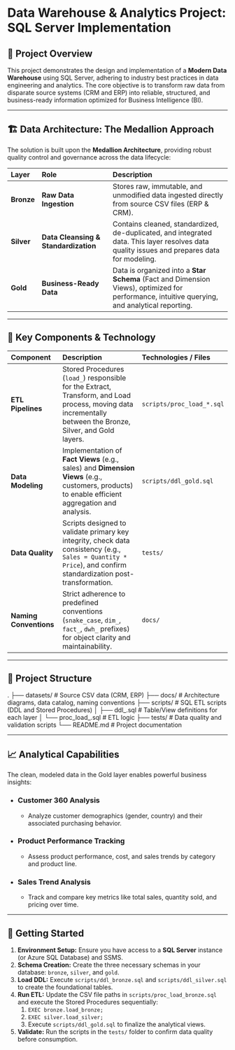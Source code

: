 # Data Warehouse & Analytics Project: SQL Server Implementation

## 🎯 Project Overview

This project demonstrates the design and implementation of a **Modern Data Warehouse** using SQL Server, adhering to industry best practices in data engineering and analytics. The core objective is to transform raw data from disparate source systems (CRM and ERP) into reliable, structured, and business-ready information optimized for Business Intelligence (BI).

---

## 🏗️ Data Architecture: The Medallion Approach

The solution is built upon the **Medallion Architecture**, providing robust quality control and governance across the data lifecycle:

| Layer | Role | Description |
| :--- | :--- | :--- |
| **Bronze** | **Raw Data Ingestion** | Stores raw, immutable, and unmodified data ingested directly from source CSV files (ERP & CRM). |
| **Silver** | **Data Cleansing & Standardization** | Contains cleaned, standardized, de-duplicated, and integrated data. This layer resolves data quality issues and prepares data for modeling. |
| **Gold** | **Business-Ready Data** | Data is organized into a **Star Schema** (Fact and Dimension Views), optimized for performance, intuitive querying, and analytical reporting. |

---

## 🔧 Key Components & Technology

| Component | Description | Technologies / Files |
| :--- | :--- | :--- |
| **ETL Pipelines** | Stored Procedures (`load_`) responsible for the Extract, Transform, and Load process, moving data incrementally between the Bronze, Silver, and Gold layers. | `scripts/proc_load_*.sql` |
| **Data Modeling** | Implementation of **Fact Views** (e.g., sales) and **Dimension Views** (e.g., customers, products) to enable efficient aggregation and analysis. | `scripts/ddl_gold.sql` |
| **Data Quality** | Scripts designed to validate primary key integrity, check data consistency (e.g., `Sales = Quantity * Price`), and confirm standardization post-transformation. | `tests/` |
| **Naming Conventions** | Strict adherence to predefined conventions (`snake_case`, `dim_`, `fact_`, `dwh_` prefixes) for object clarity and maintainability. | `docs/` |

---

## 📂 Project Structure
.
├── datasets/             # Source CSV data (CRM, ERP)
├── docs/                 # Architecture diagrams, data catalog, naming conventions
├── scripts/              # SQL ETL scripts (DDL and Stored Procedures)
│   ├── ddl_.sql         # Table/View definitions for each layer
│   └── proc_load_.sql   # ETL logic
├── tests/                # Data quality and validation scripts
└── README.md             # Project documentation

---

## 📈 Analytical Capabilities

The clean, modeled data in the Gold layer enables powerful business insights:

* ### Customer 360 Analysis
    * Analyze customer demographics (gender, country) and their associated purchasing behavior.

* ### Product Performance Tracking
    * Assess product performance, cost, and sales trends by category and product line.

* ### Sales Trend Analysis
    * Track and compare key metrics like total sales, quantity sold, and pricing over time.

---

## 🚀 Getting Started

1.  **Environment Setup:** Ensure you have access to a **SQL Server** instance (or Azure SQL Database) and SSMS.
2.  **Schema Creation:** Create the three necessary schemas in your database: `bronze`, `silver`, and `gold`.
3.  **Load DDL:** Execute `scripts/ddl_bronze.sql` and `scripts/ddl_silver.sql` to create the foundational tables.
4.  **Run ETL:** Update the CSV file paths in `scripts/proc_load_bronze.sql` and execute the Stored Procedures sequentially:
    1.  `EXEC bronze.load_bronze;`
    2.  `EXEC silver.load_silver;`
    3.  Execute `scripts/ddl_gold.sql` to finalize the analytical views.
5.  **Validate:** Run the scripts in the `tests/` folder to confirm data quality before consumption.

